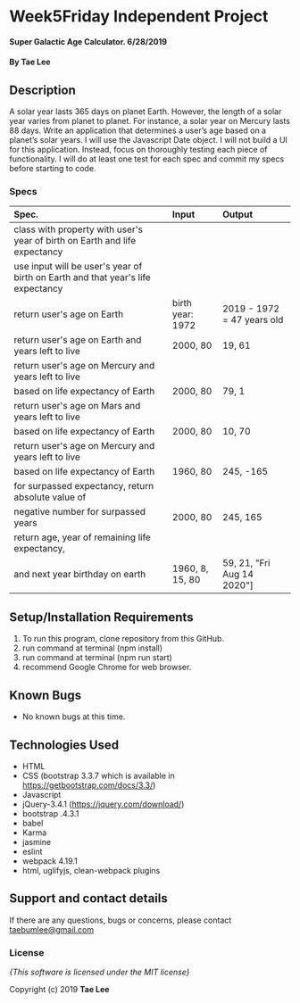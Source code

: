 # Week5Friday Independent Project

#### Super Galactic Age Calculator. 6/28/2019

#### By **Tae Lee**

## Description
A solar year lasts 365 days on planet Earth. However, the length of a solar year varies from planet to planet. For instance, a solar year on Mercury lasts 88 days. Write an application that determines a user’s age based on a planet’s solar years. I will use the Javascript Date object. I will not build a UI for this application. Instead, focus on thoroughly testing each piece of functionality. I will do at least one test for each spec and commit my specs before starting to code.

### Specs
| Spec.                                                   | Input                       | Output                             |
| :------------------------------------------------------ | :-------------------------- | :--------------------------------- |
| class with property with user's year of birth on Earth and life expectancy |          |                                    |
| use input will be user's year of birth on Earth and that year's life expectancy |     |                                    |
| return user's age on Earth                              | birth year: 1972            | 2019 - 1972 = 47 years old         |
| return user's age on Earth and years left to live       | 2000, 80                    | 19, 61                             |
| return user's age on Mercury and years left to live                                                                        |     
| based on life expectancy of Earth                       | 2000, 80                    | 79, 1                              |
| return user's age on Mars and years left to live                                                                           |     
| based on life expectancy of Earth                       | 2000, 80                    | 10, 70                             |
| return user's age on Mercury and years left to live                                                                        |     
| based on life expectancy of Earth                       | 1960, 80                    | 245, -165                          |
| for surpassed expectancy, return absolute value of                                                                         |     
| negative number for surpassed years                     | 2000, 80                    | 245, 165                           |
| return age, year of remaining life expectancy,                                                                             |
| and next year birthday on earth                         | 1960, 8, 15, 80             | 59, 21, "Fri Aug 14 2020"]         |






## Setup/Installation Requirements

1. To run this program, clone repository from this GitHub.
2. run command at terminal (npm install)
3. run command at terminal (npm run start)
4. recommend Google Chrome for web browser.

## Known Bugs
* No known bugs at this time.

## Technologies Used
  * HTML
  * CSS (bootstrap 3.3.7 which is available in https://getbootstrap.com/docs/3.3/)
  * Javascript
  * jQuery-3.4.1 (https://jquery.com/download/)
  * bootstrap .4.3.1
  * babel
  * Karma
  * jasmine
  * eslint
  * webpack 4.19.1
  * html, uglifyjs, clean-webpack plugins

## Support and contact details

If there are any questions, bugs or concerns, please contact taebumlee@gmail.com

### License

*{This software is licensed under the MIT license}*

Copyright (c) 2019 **Tae Lee**

